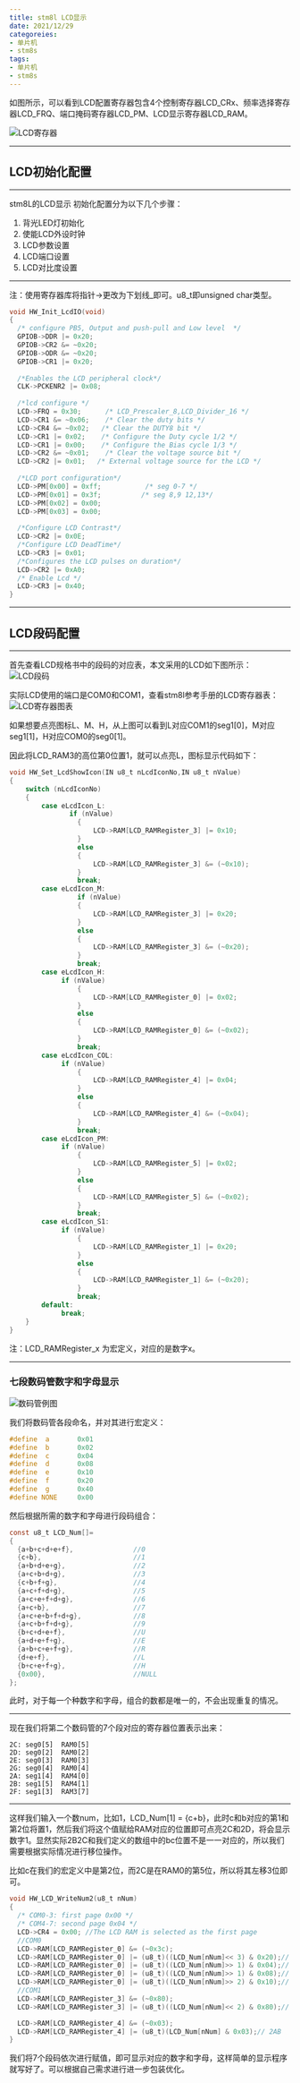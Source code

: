 ```yaml
---
title: stm8l LCD显示
date: 2021/12/29
categoreies:
- 单片机
- stm8s
tags:
- 单片机
- stm8s
---
```


如图所示，可以看到LCD配置寄存器包含4个控制寄存器LCD_CRx、频率选择寄存器LCD_FRQ、端口掩码寄存器LCD_PM、LCD显示寄存器LCD_RAM。

![LCD寄存器](https://img-blog.csdnimg.cn/a6fd4b2902174ba9838c8eec139e3c09.png#pic_center)

---
## LCD初始化配置
---

stm8L的LCD显示
初始化配置分为以下几个步骤：
1.	背光LED灯初始化
2.	使能LCD外设时钟
3.	LCD参数设置
4.	LCD端口设置
5.	LCD对比度设置

---

注：使用寄存器库将指针->更改为下划线_即可。u8_t即unsigned char类型。
```c
void HW_Init_LcdIO(void) 
{  
  /* configure PB5, Output and push-pull and Low level  */
  GPIOB->DDR |= 0x20;
  GPIOB->CR2 &= ~0x20;
  GPIOB->ODR &= ~0x20;
  GPIOB->CR1 |= 0x20;
  
  /*Enables the LCD peripheral clock*/
  CLK->PCKENR2 |= 0x08;
  
  /*lcd configure */   
  LCD->FRQ = 0x30;      /* LCD_Prescaler_8,LCD_Divider_16 */
  LCD->CR1 &= ~0x06;    /* Clear the duty bits */
  LCD->CR4 &= ~0x02;   /* Clear the DUTY8 bit */
  LCD->CR1 |= 0x02;    /* Configure the Duty cycle 1/2 */
  LCD->CR1 |= 0x00;    /* Configure the Bias cycle 1/3 */
  LCD->CR2 &= ~0x01;    /* Clear the voltage source bit */
  LCD->CR2 |= 0x01;   /* External voltage source for the LCD */
  
  /*LCD port configuration*/ 
  LCD->PM[0x00] = 0xff;           /* seg 0-7 */
  LCD->PM[0x01] = 0x3f;          /* seg 8,9 12,13*/
  LCD->PM[0x02] = 0x00; 
  LCD->PM[0x03] = 0x00;
  
  /*Configure LCD Contrast*/
  LCD->CR2 |= 0x0E;
  /*Configure LCD DeadTime*/
  LCD->CR3 |= 0x01;
  /*Configures the LCD pulses on duration*/
  LCD->CR2 |= 0xA0;
  /* Enable Lcd */
  LCD->CR3 |= 0x40;
}

```

---

## LCD段码配置

---

首先查看LCD规格书中的段码的对应表，本文采用的LCD如下图所示：
![LCD段码](https://img-blog.csdnimg.cn/3a080aa1d7f444b3864f946f29d4e79c.png?x-oss-process=image/watermark,type_d3F5LXplbmhlaQ,shadow_50,text_Q1NETiBA6Iul5oKy5rWq,size_20,color_FFFFFF,t_70,g_se,x_16#pic_center)

实际LCD使用的端口是COM0和COM1，查看stm8l参考手册的LCD寄存器表：
![LCD寄存器图表](https://img-blog.csdnimg.cn/77d4a8c35d6641f28b1361a6e842c7e3.png?x-oss-process=image/watermark,type_d3F5LXplbmhlaQ,shadow_50,text_Q1NETiBA6Iul5oKy5rWq,size_20,color_FFFFFF,t_70,g_se,x_16#pic_center)

如果想要点亮图标L、M、H，从上图可以看到L对应COM1的seg1[0]，M对应seg1[1]，H对应COM0的seg0[1]。

因此将LCD_RAM3的高位第0位置1，就可以点亮L，图标显示代码如下：

```c
void HW_Set_LcdShowIcon(IN u8_t nLcdIconNo,IN u8_t nValue)
{
	switch (nLcdIconNo)
	{
		case eLcdIcon_L:
			   if (nValue)
				 {
					 LCD->RAM[LCD_RAMRegister_3] |= 0x10;
				 }
				 else
				 {
					 LCD->RAM[LCD_RAMRegister_3] &= (~0x10);
				 }
				 break;
		case eLcdIcon_M:
				 if (nValue)
				 {
					 LCD->RAM[LCD_RAMRegister_3] |= 0x20;
				 }
				 else
				 {
					 LCD->RAM[LCD_RAMRegister_3] &= (~0x20);
				 }
				 break;
		case eLcdIcon_H:
		     if (nValue)
				 {
					 LCD->RAM[LCD_RAMRegister_0] |= 0x02;
				 }
				 else
				 {
					 LCD->RAM[LCD_RAMRegister_0] &= (~0x02);
				 }
				 break;
		case eLcdIcon_COL:
		     if (nValue)
				 {
					 LCD->RAM[LCD_RAMRegister_4] |= 0x04;
				 }
				 else
				 {
					 LCD->RAM[LCD_RAMRegister_4] &= (~0x04);
				 }
				 break;
		case eLcdIcon_PM:
		     if (nValue)
				 {
					 LCD->RAM[LCD_RAMRegister_5] |= 0x02;
				 }
				 else
				 {
					 LCD->RAM[LCD_RAMRegister_5] &= (~0x02);
				 }
				 break;
		case eLcdIcon_S1:
		     if (nValue)
				 {
					 LCD->RAM[LCD_RAMRegister_1] |= 0x20;
				 }
				 else
				 {
					 LCD->RAM[LCD_RAMRegister_1] &= (~0x20);
				 }
				 break;
		default:
		     break;
	}
}

```

注：LCD_RAMRegister_x 为宏定义，对应的是数字x。

---



### 七段数码管数字和字母显示

 ![数码管例图](https://img-blog.csdnimg.cn/8bb76b5ae87442719ec43fd5e4a2f241.png?x-oss-process=image/watermark,type_d3F5LXplbmhlaQ,shadow_50,text_Q1NETiBA6Iul5oKy5rWq,size_11,color_FFFFFF,t_70,g_se,x_16#pic_center)

我们将数码管各段命名，并对其进行宏定义：
``` c
#define  a       0x01     
#define  b       0x02     
#define  c       0x04     
#define  d       0x08    
#define  e       0x10     
#define  f       0x20    
#define  g       0x40  
#define NONE     0x00 
```

然后根据所需的数字和字母进行段码组合：
``` c
const u8_t LCD_Num[]=    
{ 
  {a+b+c+d+e+f},               //0   
  {c+b},                       //1   
  {a+b+d+e+g},                 //2   
  {a+c+b+d+g},                 //3   
  {c+b+f+g},                   //4   
  {a+c+f+d+g},                 //5   
  {a+c+e+f+d+g},               //6   
  {a+c+b},                     //7   
  {a+c+e+b+f+d+g},             //8   
  {a+c+b+f+d+g},               //9 
  {b+c+d+e+f},                 //U
  {a+d+e+f+g},                 //E
  {a+b+c+e+f+g},               //R
  {d+e+f},                     //L
  {b+c+e+f+g},                 //H
  {0x00},                      //NULL
};
```
此时，对于每一个种数字和字母，组合的数都是唯一的，不会出现重复的情况。

---

现在我们将第二个数码管的7个段对应的寄存器位置表示出来：

``` 
2C: seg0[5]  RAM0[5]
2D: seg0[2]  RAM0[2]
2E: seg0[3]  RAM0[3]
2G: seg0[4]  RAM0[4]
2A: seg1[4]  RAM4[0]
2B: seg1[5]  RAM4[1]
2F: seg1[3]  RAM3[7]
```

---

这样我们输入一个数num，比如1，LCD_Num[1] = {c+b}，此时c和b对应的第1和第2位将置1，然后我们将这个值赋给RAM对应的位置即可点亮2C和2D，将会显示数字1。显然实际2B2C和我们定义的数组中的bc位置不是一一对应的，所以我们需要根据实际情况进行移位操作。

比如c在我们的宏定义中是第2位，而2C是在RAM0的第5位，所以将其左移3位即可。

``` c
void HW_LCD_WriteNum2(u8_t nNum) 
{ 
  /* COM0-3: first page 0x00 */
  /* COM4-7: second page 0x04 */
  LCD->CR4 = 0x00; //The LCD RAM is selected as the first page
  //COM0  
  LCD->RAM[LCD_RAMRegister_0] &= (~0x3c);  
  LCD->RAM[LCD_RAMRegister_0] |= (u8_t)((LCD_Num[nNum]<< 3) & 0x20);// 2C
  LCD->RAM[LCD_RAMRegister_0] |= (u8_t)((LCD_Num[nNum]>> 1) & 0x04);// 2D
  LCD->RAM[LCD_RAMRegister_0] |= (u8_t)((LCD_Num[nNum]>> 1) & 0x08);// 2E
  LCD->RAM[LCD_RAMRegister_0] |= (u8_t)((LCD_Num[nNum]>> 2) & 0x10);// 2G
  //COM1
  LCD->RAM[LCD_RAMRegister_3] &= (~0x80);
  LCD->RAM[LCD_RAMRegister_3] |= (u8_t)((LCD_Num[nNum]<< 2) & 0x80);// 2F

  LCD->RAM[LCD_RAMRegister_4] &= (~0x03);
  LCD->RAM[LCD_RAMRegister_4] |= (u8_t)(LCD_Num[nNum] & 0x03);// 2AB
}
```

我们将7个段码依次进行赋值，即可显示对应的数字和字母，这样简单的显示程序就写好了。可以根据自己需求进行进一步包装优化。
